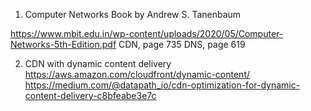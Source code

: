 1. Computer Networks
Book by Andrew S. Tanenbaum

https://www.mbit.edu.in/wp-content/uploads/2020/05/Computer-Networks-5th-Edition.pdf
CDN, page 735
DNS, page 619

2. CDN with dynamic content delivery
https://aws.amazon.com/cloudfront/dynamic-content/
https://medium.com/@datapath_io/cdn-optimization-for-dynamic-content-delivery-c8bfeabe3e7c

